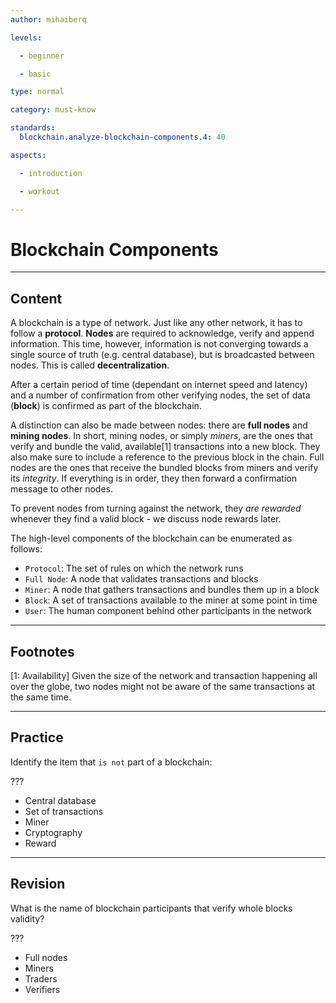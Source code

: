 ```yaml
---
author: mihaiberq

levels:

  - beginner

  - basic

type: normal

category: must-know

standards:
  blockchain.analyze-blockchain-components.4: 40

aspects:

  - introduction

  - workout

---
```

# Blockchain Components

---
## Content

A blockchain is a type of network. Just like any other network, it has to follow a  **protocol**. **Nodes** are required to acknowledge, verify and append information. This time, however, information is not converging towards a single source of truth (e.g. central database), but is broadcasted between nodes. This is called **decentralization**.

After a certain period of time (dependant on internet speed and latency) and a number of confirmation from other verifying nodes, the set of data (**block**) is confirmed as part of the blockchain.

A distinction can also be made between nodes: there are **full nodes** and **mining nodes**. In short, mining nodes, or simply *miners*, are the ones that verify and bundle the valid, available[1] transactions into a new block. They also make sure to include a reference to the previous block in the chain. Full nodes are the ones that receive the bundled blocks from miners and verify its *integrity*. If everything is in order, they then forward a confirmation message to other nodes.

To prevent nodes from turning against the network, they *are rewarded* whenever they find a valid block - we discuss node rewards later.

The high-level components of the blockchain can be enumerated as follows:
- `Protocol`: The set of rules on which the network runs
- `Full Node`: A node that validates transactions and blocks
- `Miner`: A node that gathers transactions and bundles them up in a block
- `Block`: A set of transactions available to the miner at some point in time
- `User`: The human component behind other participants in the network

---
## Footnotes

[1: Availability]
Given the size of the network and transaction happening all over the globe, two nodes might not be aware of the same transactions at the same time.

---
## Practice


Identify the item that `is not` part of a blockchain:
             	
???
             	
* Central database
* Set of transactions
* Miner
* Cryptography
* Reward

---
## Revision


What is the name of blockchain participants that verify whole blocks validity?
             	
???
             	
* Full nodes
* Miners
* Traders
* Verifiers
